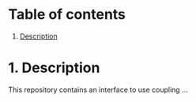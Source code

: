 <!-- ========================================= -->
# Table of contents
<!-- ========================================= -->

1. [Description](#Description)

<!-- ========================================= -->
# 1. Description <a name="Description"></a>
<!-- ========================================= -->

This repository contains an interface to use coupling ...
